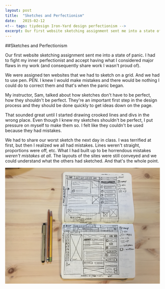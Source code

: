 ```yaml
---
layout: post
title:  "Sketches and Perfectionism"
date:   2015-02-12
<!-- tags: tiydesign Iron-Yard design perfectionism -->
excerpt: Our first website sketching assignment sent me into a state of panic. I had to fight my inner perfectionist and accept having what I considered major flaws in my work.
---
```


##Sketches and Perfectionism

Our first website sketching assignment sent me into a state of panic. I had to fight my inner perfectionist and accept having what I considered major flaws in my work (and consequently share work I wasn't proud of).

We were assigned ten websites that we had to sketch on a grid. And we had to use pen. PEN. I knew I would make mistakes and there would be nothing I could do to correct them and that's when the panic began. 

My instructor, Sam, talked about how sketches don't have to be perfect, how they shouldn't be perfect. They're an important first step in the design process and they should be done quickly to get ideas down on the page.

That sounded great until I started drawing crooked lines and divs in the wrong place. Even though I knew my sketches shouldn't be perfect, I put pressure on myself to make them so. I felt like they couldn't be used because they had mistakes.

We had to share our worst sketch the next day in class. I was terrified at first, but then I realized we all had mistakes. Lines weren't straight, proportions were off, etc. What I had built up to be horrendous mistakes _weren't mistakes at all_. The layouts of the sites were still conveyed and we could understand what the others had sketched. And that's the whole point.

![A couple of my first sketches.](/img/first-sketches.JPG)